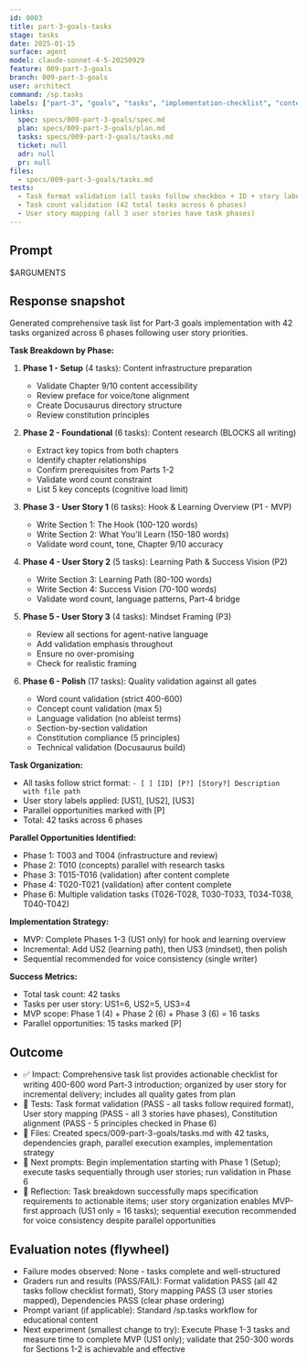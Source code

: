 ```yaml
---
id: 0003
title: part-3-goals-tasks
stage: tasks
date: 2025-01-15
surface: agent
model: claude-sonnet-4-5-20250929
feature: 009-part-3-goals
branch: 009-part-3-goals
user: architect
command: /sp.tasks
labels: ["part-3", "goals", "tasks", "implementation-checklist", "content-writing", "validation"]
links:
  spec: specs/009-part-3-goals/spec.md
  plan: specs/009-part-3-goals/plan.md
  tasks: specs/009-part-3-goals/tasks.md
  ticket: null
  adr: null
  pr: null
files:
  - specs/009-part-3-goals/tasks.md
tests:
  - Task format validation (all tasks follow checkbox + ID + story label + description + file path)
  - Task count validation (42 total tasks across 6 phases)
  - User story mapping (all 3 user stories have task phases)
---
```


## Prompt

$ARGUMENTS

## Response snapshot

Generated comprehensive task list for Part-3 goals implementation with 42 tasks organized across 6 phases following user story priorities.

**Task Breakdown by Phase:**

1. **Phase 1 - Setup** (4 tasks): Content infrastructure preparation
   - Validate Chapter 9/10 content accessibility
   - Review preface for voice/tone alignment
   - Create Docusaurus directory structure
   - Review constitution principles

2. **Phase 2 - Foundational** (6 tasks): Content research (BLOCKS all writing)
   - Extract key topics from both chapters
   - Identify chapter relationships
   - Confirm prerequisites from Parts 1-2
   - Validate word count constraint
   - List 5 key concepts (cognitive load limit)

3. **Phase 3 - User Story 1** (6 tasks): Hook & Learning Overview (P1 - MVP)
   - Write Section 1: The Hook (100-120 words)
   - Write Section 2: What You'll Learn (150-180 words)
   - Validate word count, tone, Chapter 9/10 accuracy

4. **Phase 4 - User Story 2** (5 tasks): Learning Path & Success Vision (P2)
   - Write Section 3: Learning Path (80-100 words)
   - Write Section 4: Success Vision (70-100 words)
   - Validate word count, language patterns, Part-4 bridge

5. **Phase 5 - User Story 3** (4 tasks): Mindset Framing (P3)
   - Review all sections for agent-native language
   - Add validation emphasis throughout
   - Ensure no over-promising
   - Check for realistic framing

6. **Phase 6 - Polish** (17 tasks): Quality validation against all gates
   - Word count validation (strict 400-600)
   - Concept count validation (max 5)
   - Language validation (no ableist terms)
   - Section-by-section validation
   - Constitution compliance (5 principles)
   - Technical validation (Docusaurus build)

**Task Organization:**
- All tasks follow strict format: `- [ ] [ID] [P?] [Story?] Description with file path`
- User story labels applied: [US1], [US2], [US3]
- Parallel opportunities marked with [P]
- Total: 42 tasks across 6 phases

**Parallel Opportunities Identified:**
- Phase 1: T003 and T004 (infrastructure and review)
- Phase 2: T010 (concepts) parallel with research tasks
- Phase 3: T015-T016 (validation) after content complete
- Phase 4: T020-T021 (validation) after content complete
- Phase 6: Multiple validation tasks (T026-T028, T030-T033, T034-T038, T040-T042)

**Implementation Strategy:**
- MVP: Complete Phases 1-3 (US1 only) for hook and learning overview
- Incremental: Add US2 (learning path), then US3 (mindset), then polish
- Sequential recommended for voice consistency (single writer)

**Success Metrics:**
- Total task count: 42 tasks
- Tasks per user story: US1=6, US2=5, US3=4
- MVP scope: Phase 1 (4) + Phase 2 (6) + Phase 3 (6) = 16 tasks
- Parallel opportunities: 15 tasks marked [P]

## Outcome

- ✅ Impact: Comprehensive task list provides actionable checklist for writing 400-600 word Part-3 introduction; organized by user story for incremental delivery; includes all quality gates from plan
- 🧪 Tests: Task format validation (PASS - all tasks follow required format), User story mapping (PASS - all 3 stories have phases), Constitution alignment (PASS - 5 principles checked in Phase 6)
- 📁 Files: Created specs/009-part-3-goals/tasks.md with 42 tasks, dependencies graph, parallel execution examples, implementation strategy
- 🔁 Next prompts: Begin implementation starting with Phase 1 (Setup); execute tasks sequentially through user stories; run validation in Phase 6
- 🧠 Reflection: Task breakdown successfully maps specification requirements to actionable items; user story organization enables MVP-first approach (US1 only = 16 tasks); sequential execution recommended for voice consistency despite parallel opportunities

## Evaluation notes (flywheel)

- Failure modes observed: None - tasks complete and well-structured
- Graders run and results (PASS/FAIL): Format validation PASS (all 42 tasks follow checklist format), Story mapping PASS (3 user stories mapped), Dependencies PASS (clear phase ordering)
- Prompt variant (if applicable): Standard /sp.tasks workflow for educational content
- Next experiment (smallest change to try): Execute Phase 1-3 tasks and measure time to complete MVP (US1 only); validate that 250-300 words for Sections 1-2 is achievable and effective
